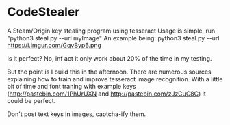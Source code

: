 # CodeStealer
A Steam/Origin key stealing program using tesseract
Usage is simple, run "python3 steal.py --url myImage"
An example being:
python3 steal.py --url https://i.imgur.com/GqvByp6.png

Is it perfect? No, inf act it only work about 20% of the time in my testing.

But the point is I build this in the afternoon.
There are numerous sources explaining how to train and improve tesseract image recognition.
With a little bit of time and font traning with example keys (http://pastebin.com/1PhUrUXN and http://pastebin.com/zJzCuC8C) it could be perfect.

Don't post text keys in images, captcha-ify them.
